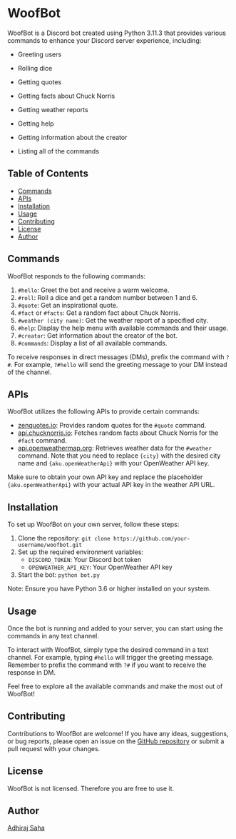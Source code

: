 # WoofBot

WoofBot is a Discord bot created using Python 3.11.3 that provides various commands to enhance your Discord server experience, including:

- Greeting users

- Rolling dice

- Getting quotes

- Getting facts about Chuck Norris

- Getting weather reports

- Getting help

- Getting information about the creator

- Listing all of the commands

## Table of Contents

- [Commands](#commands)
- [APIs](#apis)
- [Installation](#installation)
- [Usage](#usage)
- [Contributing](#contributing)
- [License](#license)
- [Author](#Author)

## Commands

WoofBot responds to the following commands:

1. `#hello`: Greet the bot and receive a warm welcome.
2. `#roll`: Roll a dice and get a random number between 1 and 6.
3. `#quote`: Get an inspirational quote.
4. `#fact` or `#facts`: Get a random fact about Chuck Norris.
5. `#weather (city name)`: Get the weather report of a specified city.
6. `#help`: Display the help menu with available commands and their usage.
7. `#creator`: Get information about the creator of the bot.
8. `#commands`: Display a list of all available commands.

To receive responses in direct messages (DMs), prefix the command with `?#`. For example, `?#hello` will send the greeting message to your DM instead of the channel.

## APIs

WoofBot utilizes the following APIs to provide certain commands:

- [zenquotes.io](https://zenquotes.io/api/random): Provides random quotes for the `#quote` command.
- [api.chucknorris.io](https://api.chucknorris.io/jokes/random): Fetches random facts about Chuck Norris for the `#fact` command.
- [api.openweathermap.org](https://api.openweathermap.org/data/2.5/weather?q={city}&appid={aku.openWeatherApi}): Retrieves weather data for the `#weather` command. Note that you need to replace `{city}` with the desired city name and `{aku.openWeatherApi}` with your OpenWeather API key.

Make sure to obtain your own API key and replace the placeholder `{aku.openWeatherApi}` with your actual API key in the weather API URL.

## Installation

To set up WoofBot on your own server, follow these steps:

1. Clone the repository: `git clone https://github.com/your-username/woofbot.git`
2. Set up the required environment variables:
   - `DISCORD_TOKEN`: Your Discord bot token
   - `OPENWEATHER_API_KEY`: Your OpenWeather API key
3. Start the bot: `python bot.py`

Note: Ensure you have Python 3.6 or higher installed on your system.

## Usage

Once the bot is running and added to your server, you can start using the commands in any text channel.

To interact with WoofBot, simply type the desired command in a text channel. For example, typing `#hello` will trigger the greeting message. Remember to prefix the command with `?#` if you want to receive the response in DM.

Feel free to explore all the available commands and make the most out of WoofBot!

## Contributing

Contributions to WoofBot are welcome! If you have any ideas, suggestions, or bug reports, please open an issue on the [GitHub repository](https://github.com/your-username/woofbot) or submit a pull request with your changes.

## License

WoofBot is not licensed. Therefore you are free to use it.

## Author

[Adhiraj Saha](https://github.com/adhirajcs)